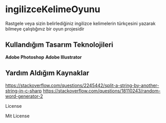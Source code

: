 # ingilizceKelimeOyunu
Rastgele veya sizin belirlediğiniz ingilizce kelimelerin türkçesini yazarak bilmeye çalıştığınız bir oyun projesidir 

## Kullandığım Tasarım Teknolojileri
**Adobe Photoshop**
**Adobe Illustrator**

## Yardım Aldığım Kaynaklar
https://stackoverflow.com/questions/2245442/split-a-string-by-another-string-in-c-sharp
https://stackoverflow.com/questions/18110243/random-word-generator-2



License

Mit License
